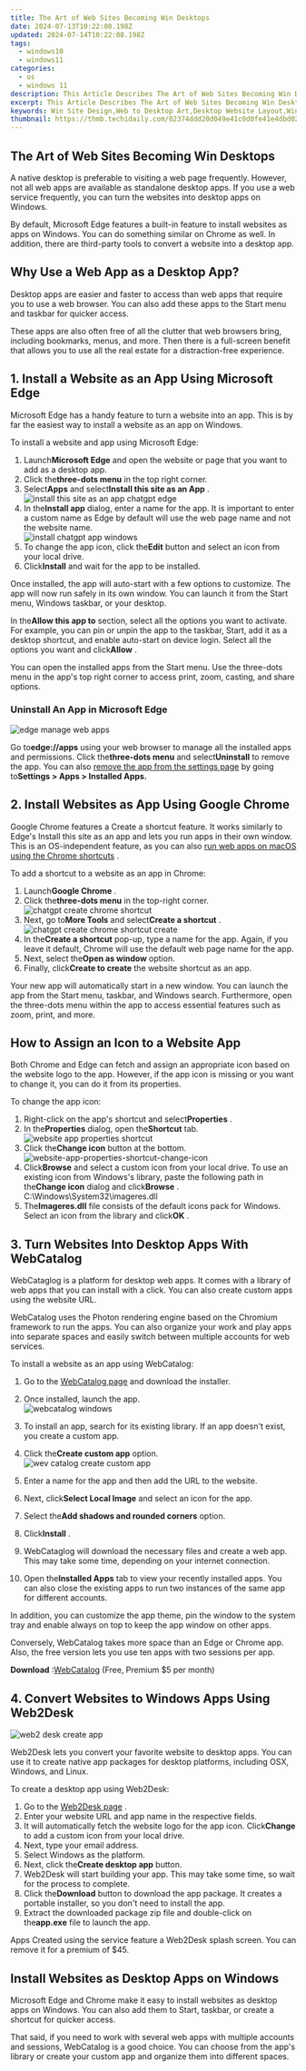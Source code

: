 ```yaml
---
title: The Art of Web Sites Becoming Win Desktops
date: 2024-07-13T10:22:08.198Z
updated: 2024-07-14T10:22:08.198Z
tags:
  - windows10
  - windows11
categories:
  - os
  - windows 11
description: This Article Describes The Art of Web Sites Becoming Win Desktops
excerpt: This Article Describes The Art of Web Sites Becoming Win Desktops
keywords: Win Site Design,Web to Desktop Art,Desktop Website Layout,Winning Site Conversion,Website Desktop Apps,Winning Web Sites Pt.1,Websites for Desktops
thumbnail: https://thmb.techidaily.com/02374ddd20d049e41c0d0fe41e4dbd023d73e596f3add5f5b8f6d266eddb08ec.png
---
```


## The Art of Web Sites Becoming Win Desktops

 A native desktop is preferable to visiting a web page frequently. However, not all web apps are available as standalone desktop apps. If you use a web service frequently, you can turn the websites into desktop apps on Windows.

 By default, Microsoft Edge features a built-in feature to install websites as apps on Windows. You can do something similar on Chrome as well. In addition, there are third-party tools to convert a website into a desktop app.

## Why Use a Web App as a Desktop App?

 Desktop apps are easier and faster to access than web apps that require you to use a web browser. You can also add these apps to the Start menu and taskbar for quicker access.

 These apps are also often free of all the clutter that web browsers bring, including bookmarks, menus, and more. Then there is a full-screen benefit that allows you to use all the real estate for a distraction-free experience.

## 1\. Install a Website as an App Using Microsoft Edge

 Microsoft Edge has a handy feature to turn a website into an app. This is by far the easiest way to install a website as an app on Windows.

To install a website and app using Microsoft Edge:

1. Launch**Microsoft Edge** and open the website or page that you want to add as a desktop app.
2. Click the**three-dots menu** in the top right corner.
3. Select**Apps** and select**Install this site as an App** .  
![install this site as an app chatgpt edge](https://static1.makeuseofimages.com/wordpress/wp-content/uploads/2023/03/install-this-site-as-an-app-chatgpt-edge.jpg)
4. In the**Install app** dialog, enter a name for the app. It is important to enter a custom name as Edge by default will use the web page name and not the website name.  
![install chatgpt app windows](https://static1.makeuseofimages.com/wordpress/wp-content/uploads/2023/03/install-chatgpt-app-windows.jpg)
5. To change the app icon, click the**Edit** button and select an icon from your local drive.
6. Click**Install** and wait for the app to be installed.

 Once installed, the app will auto-start with a few options to customize. The app will now run safely in its own window. You can launch it from the Start menu, Windows taskbar, or your desktop.

 In the**Allow this app to** section, select all the options you want to activate. For example, you can pin or unpin the app to the taskbar, Start, add it as a desktop shortcut, and enable auto-start on device login. Select all the options you want and click**Allow** .

 You can open the installed apps from the Start menu. Use the three-dots menu in the app's top right corner to access print, zoom, casting, and share options.

### Uninstall An App in Microsoft Edge

![edge manage web apps](https://static1.makeuseofimages.com/wordpress/wp-content/uploads/2023/04/edge-manage-web-apps.jpg)

 Go to**edge://apps** using your web browser to manage all the installed apps and permissions. Click the**three-dots menu** and select**Uninstall** to remove the app. You can also [remove the app from the settings page](https://www.makeuseof.com/windows-11-different-ways-to-uninstall-software/) by going to**Settings > Apps > Installed Apps.**

## 2\. Install Websites as App Using Google Chrome

 Google Chrome features a Create a shortcut feature. It works similarly to Edge's Install this site as an app and lets you run apps in their own window. This is an OS-independent feature, as you can also [run web apps on macOS using the Chrome shortcuts](https://www.makeuseof.com/run-web-apps-macos-using-chrome-shortcuts/) .

To add a shortcut to a website as an app in Chrome:

1. Launch**Google Chrome** .
2. Click the**three-dots menu** in the top-right corner.  
![chatgpt create chrome shortcut](https://static1.makeuseofimages.com/wordpress/wp-content/uploads/2023/03/chatgpt-create-chrome-shortcut.jpg)
3. Next, go to**More Tools** and select**Create a shortcut** .  
![chatgpt create chrome shortcut create](https://static1.makeuseofimages.com/wordpress/wp-content/uploads/2023/03/chatgpt-create-chrome-shortcut-create.jpg)
4. In the**Create a shortcut** pop-up, type a name for the app. Again, if you leave it default, Chrome will use the default web page name for the app.
5. Next, select the**Open as window** option.
6. Finally, click**Create to create** the website shortcut as an app.

 Your new app will automatically start in a new window. You can launch the app from the Start menu, taskbar, and Windows search. Furthermore, open the three-dots menu within the app to access essential features such as zoom, print, and more.

## How to Assign an Icon to a Website App

 Both Chrome and Edge can fetch and assign an appropriate icon based on the website logo to the app. However, if the app icon is missing or you want to change it, you can do it from its properties.

To change the app icon:

1. Right-click on the app's shortcut and select**Properties** .
2. In the**Properties** dialog, open the**Shortcut** tab.  
![website app properties shortcut](https://static1.makeuseofimages.com/wordpress/wp-content/uploads/2023/04/website-app-properties-shortcut.jpg)
3. Click the**Change icon** button at the bottom.  
![website-app-properties-shortcut-change-icon](https://static1.makeuseofimages.com/wordpress/wp-content/uploads/2023/04/website-app-properties-shortcut-change-icon.jpg)
4. Click**Browse** and select a custom icon from your local drive. To use an existing icon from Windows's library, paste the following path in the**Change icon** dialog and click**Browse** .  
C:\Windows\System32\imageres.dll
5. The**Imageres.dll** file consists of the default icons pack for Windows. Select an icon from the library and click**OK** .

## 3\. Turn Websites Into Desktop Apps With WebCatalog

 WebCataglog is a platform for desktop web apps. It comes with a library of web apps that you can install with a click. You can also create custom apps using the website URL.

 WebCatalog uses the Photon rendering engine based on the Chromium framework to run the apps. You can also organize your work and play apps into separate spaces and easily switch between multiple accounts for web services.

To install a website as an app using WebCatalog:

1. Go to the [WebCatalog page](https://webcatalog.io/en/) and download the installer.
2. Once installed, launch the app.  
![webcatalog windows](https://static1.makeuseofimages.com/wordpress/wp-content/uploads/2023/04/webcatalog-windows.jpg)
3. To install an app, search for its existing library. If an app doesn't exist, you create a custom app.
4. Click the**Create custom app** option.  
![wev catalog create custom app](https://static1.makeuseofimages.com/wordpress/wp-content/uploads/2023/04/wev-catalog-create-custom-app.jpg)
5. Enter a name for the app and then add the URL to the website.

1. Next, click**Select Local Image** and select an icon for the app.
2. Select the**Add shadows and rounded corners** option.
3. Click**Install** .
4. WebCataglog will download the necessary files and create a web app. This may take some time, depending on your internet connection.
5. Open the**Installed Apps** tab to view your recently installed apps. You can also close the existing apps to run two instances of the same app for different accounts.

 In addition, you can customize the app theme, pin the window to the system tray and enable always on top to keep the app window on other apps.

 Conversely, WebCatalog takes more space than an Edge or Chrome app. Also, the free version lets you use ten apps with two sessions per app.

**Download** :[WebCatalog](https://webcatalog.io/pricing/) (Free, Premium $5 per month)

## 4\. Convert Websites to Windows Apps Using Web2Desk

![web2 desk create app](https://static1.makeuseofimages.com/wordpress/wp-content/uploads/2023/04/web2-desk-create-app.jpg)

 Web2Desk lets you convert your favorite website to desktop apps. You can use it to create native app packages for desktop platforms, including OSX, Windows, and Linux.

To create a desktop app using Web2Desk:

1. Go to the [Web2Desk page](https://appmaker.xyz/web2desk) .
2. Enter your website URL and app name in the respective fields.
3. It will automatically fetch the website logo for the app icon. Click**Change** to add a custom icon from your local drive.
4. Next, type your email address.
5. Select Windows as the platform.
6. Next, click the**Create desktop app** button.
7. Web2Desk will start building your app. This may take some time, so wait for the process to complete.
8. Click the**Download** button to download the app package. It creates a portable installer, so you don't need to install the app.
9. Extract the downloaded package zip file and double-click on the**app.exe** file to launch the app.

 Apps Created using the service feature a Web2Desk splash screen. You can remove it for a premium of $45.

## Install Websites as Desktop Apps on Windows

 Microsoft Edge and Chrome make it easy to install websites as desktop apps on Windows. You can also add them to Start, taskbar, or create a shortcut for quicker access.

 That said, if you need to work with several web apps with multiple accounts and sessions, WebCatalog is a good choice. You can choose from the app's library or create your custom app and organize them into different spaces.


<ins class="adsbygoogle"
     style="display:block"
     data-ad-format="autorelaxed"
     data-ad-client="ca-pub-7571918770474297"
     data-ad-slot="1223367746"></ins>



<ins class="adsbygoogle"
     style="display:block"
     data-ad-client="ca-pub-7571918770474297"
     data-ad-slot="8358498916"
     data-ad-format="auto"
     data-full-width-responsive="true"></ins>




